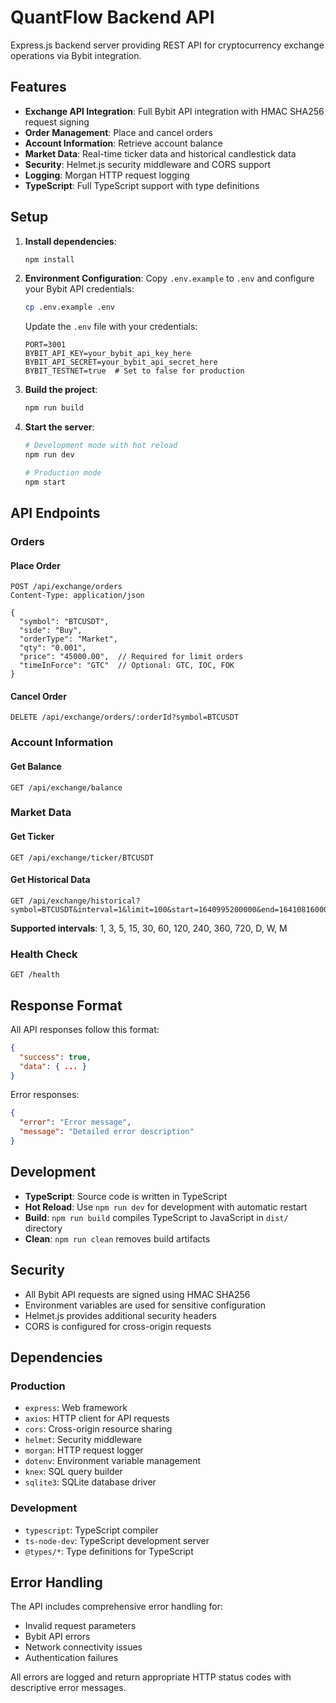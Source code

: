 # QuantFlow Backend API

Express.js backend server providing REST API for cryptocurrency exchange operations via Bybit integration.

## Features

- **Exchange API Integration**: Full Bybit API integration with HMAC SHA256 request signing
- **Order Management**: Place and cancel orders
- **Account Information**: Retrieve account balance
- **Market Data**: Real-time ticker data and historical candlestick data
- **Security**: Helmet.js security middleware and CORS support
- **Logging**: Morgan HTTP request logging
- **TypeScript**: Full TypeScript support with type definitions

## Setup

1. **Install dependencies**:
   ```bash
   npm install
   ```

2. **Environment Configuration**:
   Copy `.env.example` to `.env` and configure your Bybit API credentials:
   ```bash
   cp .env.example .env
   ```

   Update the `.env` file with your credentials:
   ```env
   PORT=3001
   BYBIT_API_KEY=your_bybit_api_key_here
   BYBIT_API_SECRET=your_bybit_api_secret_here
   BYBIT_TESTNET=true  # Set to false for production
   ```

3. **Build the project**:
   ```bash
   npm run build
   ```

4. **Start the server**:
   ```bash
   # Development mode with hot reload
   npm run dev
   
   # Production mode
   npm start
   ```

## API Endpoints

### Orders

#### Place Order
```http
POST /api/exchange/orders
Content-Type: application/json

{
  "symbol": "BTCUSDT",
  "side": "Buy",
  "orderType": "Market",
  "qty": "0.001",
  "price": "45000.00",  // Required for limit orders
  "timeInForce": "GTC"  // Optional: GTC, IOC, FOK
}
```

#### Cancel Order
```http
DELETE /api/exchange/orders/:orderId?symbol=BTCUSDT
```

### Account Information

#### Get Balance
```http
GET /api/exchange/balance
```

### Market Data

#### Get Ticker
```http
GET /api/exchange/ticker/BTCUSDT
```

#### Get Historical Data
```http
GET /api/exchange/historical?symbol=BTCUSDT&interval=1&limit=100&start=1640995200000&end=1641081600000
```

**Supported intervals**: 1, 3, 5, 15, 30, 60, 120, 240, 360, 720, D, W, M

### Health Check

```http
GET /health
```

## Response Format

All API responses follow this format:

```json
{
  "success": true,
  "data": { ... }
}
```

Error responses:

```json
{
  "error": "Error message",
  "message": "Detailed error description"
}
```

## Development

- **TypeScript**: Source code is written in TypeScript
- **Hot Reload**: Use `npm run dev` for development with automatic restart
- **Build**: `npm run build` compiles TypeScript to JavaScript in `dist/` directory
- **Clean**: `npm run clean` removes build artifacts

## Security

- All Bybit API requests are signed using HMAC SHA256
- Environment variables are used for sensitive configuration
- Helmet.js provides additional security headers
- CORS is configured for cross-origin requests

## Dependencies

### Production
- `express`: Web framework
- `axios`: HTTP client for API requests
- `cors`: Cross-origin resource sharing
- `helmet`: Security middleware
- `morgan`: HTTP request logger
- `dotenv`: Environment variable management
- `knex`: SQL query builder
- `sqlite3`: SQLite database driver

### Development
- `typescript`: TypeScript compiler
- `ts-node-dev`: TypeScript development server
- `@types/*`: Type definitions for TypeScript

## Error Handling

The API includes comprehensive error handling for:
- Invalid request parameters
- Bybit API errors
- Network connectivity issues
- Authentication failures

All errors are logged and return appropriate HTTP status codes with descriptive error messages.
